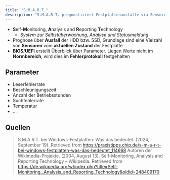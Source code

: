 ```yaml
---
title: "S.M.A.R.T."
description: "S.M.A.R.T. prognostiziert Festplattenausfälle via Sensoren. Parameter Leserfehlerrate, Temperatur, Betriebsstunden. BIOS/UEFI überwacht Normbereiche."
---
```


- **S**elf-**M**onitoring, **A**nalysis and **R**eporting **T**echnology
	- *System zur Selbstüberwachung, Analyse und Statusmeldung*
- Prognose über **Ausfall** der HDD bzw. SSD, Grundlage sind eine Vielzahl von **Sensoren** vom **aktuellen Zustand** der Festplatte
- **BIOS**/**UEFI** erstellt Überblick über Parameter. Liegen Werte nicht im **Normbereich**, wird dies im **Fehlerprotokoll** festgehalten 

## Parameter
- Leserfehlerrate
- Beschleunigungszeit
- Anzahl der Betriebsstunden
- Suchfehlerrate
- Temperatur
- ...

## Quellen

> S.M.A.R.T. bei Windows-Festplatten: Was das bedeutet. (2024, September 19). Retrieved from https://praxistipps.chip.de/s-m-a-r-t-bei-windows-festplatten-was-das-bedeutet_114668
> Autoren der Wikimedia-Projekte. (2004, August 13). Self-Monitoring, Analysis and Reporting Technology – Wikipedia. Retrieved from https://de.wikipedia.org/w/index.php?title=Self-Monitoring,_Analysis_and_Reporting_Technology&oldid=248409170